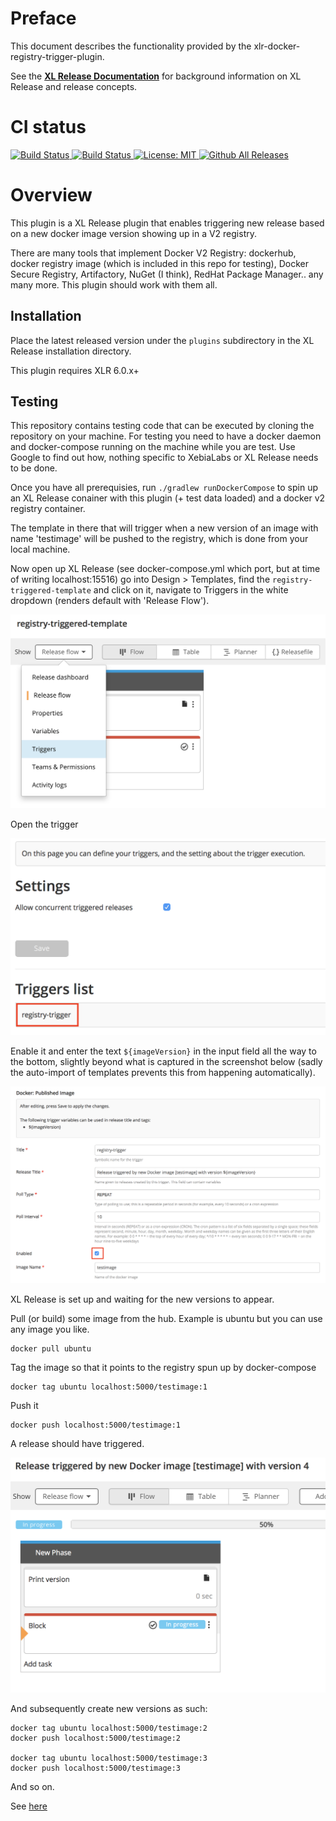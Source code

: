 # Preface #

This document describes the functionality provided by the xlr-docker-registry-trigger-plugin.

See the **[XL Release Documentation](https://docs.xebialabs.com/xl-release/index.html)** for background information on XL Release and release concepts.

# CI status #

[![Build Status][xlr-docker-registry-trigger-plugin-travis-image] ][xlr-docker-registry-trigger-plugin-travis-url]
[![Build Status][xlr-docker-registry-trigger-plugin-codacy-image] ][xlr-docker-registry-trigger-plugin-codacy-url]
[![License: MIT][xlr-docker-registry-trigger-plugin-license-image] ][xlr-docker-registry-trigger-plugin-license-url]
[![Github All Releases][xlr-docker-registry-trigger-plugin-downloads-image] ]()

[xlr-docker-registry-trigger-plugin-travis-image]: https://travis-ci.org/xebialabs-community/xlr-docker-registry-trigger-plugin.svg?branch=master
[xlr-docker-registry-trigger-plugin-travis-url]: https://travis-ci.org/xebialabs-community/xlr-docker-registry-trigger-plugin
[xlr-docker-registry-trigger-plugin-codacy-image]: https://api.codacy.com/project/badge/Grade/b78313b1eb1b4b058dc4512b4d48c26f
[xlr-docker-registry-trigger-plugin-codacy-url]: https://www.codacy.com/app/rvanstone/xlr-docker-registry-trigger-plugin
[xlr-docker-registry-trigger-plugin-license-image]: https://img.shields.io/badge/License-MIT-yellow.svg
[xlr-docker-registry-trigger-plugin-license-url]: https://opensource.org/licenses/MIT
[xlr-docker-registry-trigger-plugin-downloads-image]: https://img.shields.io/github/downloads/xebialabs-community/xlr-docker-registry-trigger-plugin/total.svg

# Overview #

This plugin is a XL Release plugin that enables triggering new release based on a new docker image version showing up in a V2 registry.

There are many tools that implement Docker V2 Registry: dockerhub, docker registry image (which is included in this repo for testing), Docker Secure Registry, Artifactory, NuGet (I think), RedHat Package Manager.. any many more. This plugin should work with them all.

## Installation ##

Place the latest released version under the `plugins` subdirectory in the XL Release installation directory.

This plugin requires XLR 6.0.x+

## Testing ##

This repository contains testing code that can be executed by cloning the repository on your machine. For testing you need to have a docker daemon and docker-compose running on the machine while you are test. Use Google to find out how, nothing specific to XebiaLabs or XL Release needs to be done.

Once you have all prerequisies, run `./gradlew runDockerCompose` to spin up an XL Release conainer with this plugin (+ test data loaded) and a docker v2 registry container.

The template in there that will trigger when a new version of an image with name 'testimage' will be pushed to the registry, which is done from your local machine.

Now open up XL Release (see docker-compose.yml which port, but at time of writing localhost:15516) go into Design > Templates, find the `registry-triggered-template` and click on it, navigate to Triggers in the white dropdown (renders default with 'Release Flow').

![images/template-overview.png](images/template-overview.png)

Open the trigger

![images/triggers-overview.png](images/triggers-overview.png)

Enable it and enter the text `${imageVersion}` in the input field all the way to the bottom, slightly beyond what is captured in the screenshot below (sadly the auto-import of templates prevents this from happening automatically). 

![images/trigger-overview.png](images/trigger-overview.png)

XL Release is set up and waiting for the new versions to appear.

Pull (or build) some image from the hub. Example is ubuntu but you can use any image you like.

````
docker pull ubuntu
````

Tag the image so that it points to the registry spun up by docker-compose

````
docker tag ubuntu localhost:5000/testimage:1
````

Push it

````
docker push localhost:5000/testimage:1
````

A release should have triggered.


![images/triggered-release.png](images/triggered-release.png)

And subsequently create new versions as such:

````
docker tag ubuntu localhost:5000/testimage:2
docker push localhost:5000/testimage:2

docker tag ubuntu localhost:5000/testimage:3
docker push localhost:5000/testimage:3
````
And so on.

See [here](https://docs.docker.com/registry/#basic-commands)
